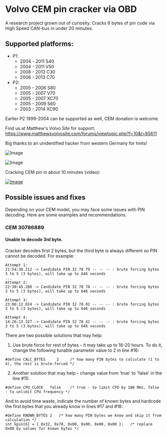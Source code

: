 # Volvo CEM pin cracker via OBD

A research project grown out of curiosity. Cracks 6 bytes of pin code via High Speed CAN-bus in under 20 minutes.

## Supported platforms:

* P1:
  * 2004 - 2011 S40
  * 2004 - 2011 V50
  * 2008 - 2013 C30
  * 2006 - 2013 C70
* P2:
  * 2005 - 2006 S80
  * 2005 - 2007 V70
  * 2005 - 2007 XC70
  * 2005 - 2009 S60
  * 2003 - 2014 XC90

Earlier P2 1999-2004 can be supported as well, CEM donation is welcome.

Find us at Matthew's Volvo Site for support: https://www.matthewsvolvosite.com/forums/viewtopic.php?f=10&t=85611

Big thanks to an unidentified hacker from western Germany for hints!

![Image](doc/schematic.png)

![Image](doc/pin.png)

Cracking CEM pin in about 10 minutes (video):

[![Image](http://img.youtube.com/vi/w8GS_1SFgeg/0.jpg)](http://www.youtube.com/watch?v=w8GS_1SFgeg "Cracking CEM pin in about 10 minutes")

## Possible issues and fixes
Depending on your CEM model, you may face some issues with PIN decoding. Here are some examples and recommendations.

### CEM 30786889
#### Unable to decode 3rd byte.
Cracker decodes first 2 bytes, but the third byte is always different so PIN cannot be decoded. For example:

```
Attempt 1:
21:54:30.212 -> Candidate PIN 32 78 79 -- -- -- : brute forcing bytes 3 to 5 (3 bytes), will take up to 646 seconds
...
Attempt 2:
22:30:45.288 -> Candidate PIN 32 78 78 -- -- -- : brute forcing bytes 3 to 5 (3 bytes), will take up to 646 seconds

Attempt 3:
23:06:12.024 -> Candidate PIN 32 78 02 -- -- -- : brute forcing bytes 3 to 5 (3 bytes), will take up to 646 seconds

Attempt 4:
14:26:13.327 -> Candidate PIN 32 78 41 -- -- -- : brute forcing bytes 3 to 5 (3 bytes), will take up to 646 seconds
```

There are two possible solutions that may help:
1. Use brute force for rest of bytes - it may take up to 18-20 hours. To do it, change the following tunable parameter value to 2 in line #16:
```
#define CALC_BYTES     2     /* how many PIN bytes to calculate (1 to 4), the rest is brute-forced */
```

2. Another solution that may help - change value from 'true' to 'false' in the line #15:
```
#define CPU_CLOCK	false    /* true - to limit CPU by 180 MHz, false - to unlimit CPU frequency */
```

And to avoid time waste, indicate the number of known bytes and hardcode the first bytes that you already know in lines #17 and #18:
```
#define KNOWN_BYTES	2   /* how many PIN bytes we know and skip it from calculation */
int kpin[6] = { 0x32, 0x78, 0x00, 0x00, 0x00, 0x00 };   /* replace 0x00 by values for known bytes */
```
